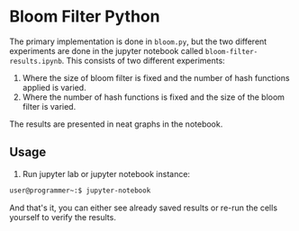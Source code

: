 # Bloom Filter Python

The primary implementation is done in `bloom.py`, but the two different experiments are done in the jupyter notebook called `bloom-filter-results.ipynb`. This consists of two different experiments:

1. Where the size of bloom filter is fixed and the number of hash functions applied is varied.
2. Where the number of hash functions is fixed and the size of the bloom filter is varied.

The results are presented in neat graphs in the notebook.

## Usage

1. Run jupyter lab or jupyter notebook instance:

```bash
user@programmer~:$ jupyter-notebook
```

And that's it, you can either see already saved results or re-run the cells yourself to verify the results.